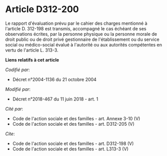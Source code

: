 # Article D312-200

Le rapport d'évaluation prévu par le cahier des charges mentionné à l'article D. 312-198 est transmis, accompagné le cas
échéant de ses observations écrites, par la personne physique ou la personne morale de droit public ou de droit privé
gestionnaire de l'établissement ou du service social ou médico-social évalué à l'autorité ou aux autorités compétentes en
vertu de l'article L. 313-3.

**Liens relatifs à cet article**

_Codifié par_:

  - Décret n°2004-1136 du 21 octobre 2004

_Modifié par_:

  - Décret n°2018-467 du 11 juin 2018 - art. 1

_Cité par_:

  - Code de l'action sociale et des familles - art. Annexe 3-10 (V)
  - Code de l'action sociale et des familles - art. D312-205 (V)

_Cite_:

  - Code de l'action sociale et des familles - art. D312-198 (V)
  - Code de l'action sociale et des familles - art. L313-3 (V)
